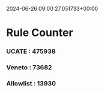 2024-06-26 09:00:27.051733+00:00
# Rule Counter 
 ### UCATE : 475938

 ### Veneto : 73682

 ### Allowlist : 13930